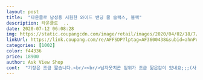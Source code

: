 ```yaml
---
layout: post 
title:  "타운클로 남성용 시원한 와이드 밴딩 쿨 슬랙스, 블랙" 
description: 타운클로  ..
date: 2020-07-12 06:08:28 
img: https://static.coupangcdn.com/image/retail/images/2020/04/02/18/7/2fef43fb-0ec1-49cc-8b55-c2fa7c147210.jpg 
linkUrl: https://link.coupang.com/re/AFFSDP?lptag=AF3600438&subid=ahnPublicAsk&pageKey=1432303585&itemId=2473807885&vendorItemId=70467184105&traceid=V0-113-5fa5cf26c39153d1 
categories: [1002] 
color: f44336 
price: 18900 
author: Ask View Shop 
cont:  "기장은 조금 짧습니다.<br/><br/>남자옷치곤 밑위가 조금 짧은감이 있네요;;;(사실 제가 밑위가 좀 긴걸 좋아해서 그럴지도 모르죠^^)그거빼곤 가격대비, 무료배송, 품질도 괜찮고 로켓배송! 토요일 주문했는데 일요일에 도착! 판매자분 쿠팡맨분들 고생이 많으십니다<br/>문제를 하나 뽑자면 포장시 접었던 선이 있어서 한번 빨래를 하거나 털어주면 없어질것 같습니당ㅎㅎㅎㅎ<br/>사진과 똑같고 사이즈도 정말 적절합니다 자신이 마른 싸이즈면 바로 줄여서 할수있도록 추천해드립니다.<br/><br/>아주 좋습니다 싸이즈도 딱이고 불편한것도 없고<br/>여름에 적합한 와이드 밴딩 슬랙스입니다.<br/><br/>" 
---
```

